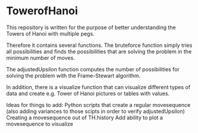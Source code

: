 # TowerofHanoi
This repository is written for the purpose of better understanding the Towers of Hanoi with multiple pegs.

Therefore it contains several functions.
The bruteforce function simply tries all possibilities and finds the possibilities that are solving the problem in the minimum number of moves.

The adjustedUpsilon function computes the number of possibilities for solving the problem with the Frame-Stewart algorithm.

In addition, there is a visualize function that can visualize different types of data and create e.g. Tower of Hanoi pictures or tables with values.

Ideas for things to add:
Python scripts that create a regular movesequence (also adding variances to those scipts in order to verify adjustedUpsilon)
Creating a movesequence out of TH.history
Add ability to plot a movesequence to visualize
